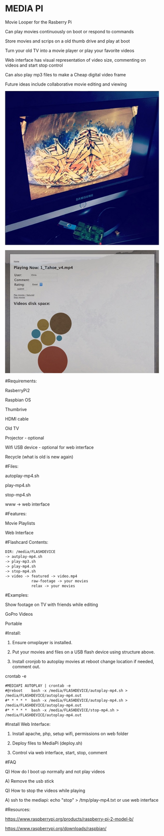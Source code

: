 MEDIA PI
========

Movie Looper for the Rasberry Pi

Can play movies continuously on boot or respond to commands

Store movies and scrips on a old thumb drive and play at boot

Turn your old TV into a movie player or play your favorite videos

Web interface has visual representation of video size, commenting on videos and start stop control

Can also play mp3 files to make a Cheap digital video frame

Future ideas include collaborative movie editing and viewing

![Alt text](screenshot.jpg?raw=true "ScreenShot")

![Alt text](screenshot-web.jpg?raw=true "ScreenShot Web Interface")

#Requirements:

RasberryPi2

Raspbian OS

Thumbrive

HDMI cable

Old TV

Projector - optional

Wifi USB device - optional for web interface

Recycle (what is old is new again)

#Files:

autoplay-mp4.sh

play-mp4.sh

stop-mp4.sh

www -> web interface

#Features:

Movie Playlists

Web Interface

#Flashcard Contents:

```
DIR: /media/FLASHDEVICE
-> autplay-mp4.sh
-> play-mp3.sh
-> play-mp4.sh
-> stop-mp4.sh
-> video -> featured -> video.mp4
            raw-footage -> your movies
            relax -> your movies
```

#Examples:

Show footage on TV with friends while editing

GoPro Videos

Portable

#Install:

1. Ensure omxplayer is installed.

2. Put your movies and files on a USB flash device using structure above.

3. Install cronjob to autoplay movies at reboot change location if needed, comment out.

crontab -e

```
#MEDIAPI AUTOPLAY | crontab -e
#@reboot    bash -x /media/FLASHDEVICE/autoplay-mp4.sh > /media/FLASHDEVICE/autoplay-mp4.out 
#* * * * *  bash -x /media/FLASHDEVICE/autoplay-mp4.sh > /media/FLASHDEVICE/autoplay-mp4.out 
#* * * * *  bash -x /media/FLASHDEVICE/stop-mp4.sh > /media/FLASHDEVICE/autoplay-mp4.out 
```

#Install Web Interface:

1. Install apache, php, setup wifi, permissions on web folder

2. Deploy files to MediaPi (deploy.sh)

3. Control via web interface, start, stop, comment

#FAQ

Q) How do I boot up normally and not play videos

A) Remove the usb stick

Q) How to stop the videos while playing

A) ssh to the mediapi: echo "stop" > /tmp/play-mp4.txt or use web interface

#Resources:

https://www.raspberrypi.org/products/raspberry-pi-2-model-b/

https://www.raspberrypi.org/downloads/raspbian/
